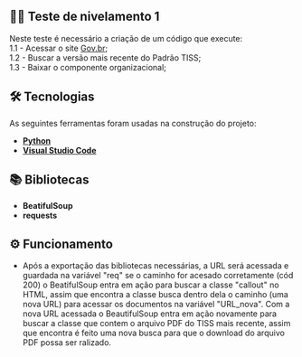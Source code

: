 ## 👩‍💻 Teste de nivelamento 1
Neste teste é necessário a criação de um código que execute:<br />
1.1 - Acessar o site [Gov.br](https://www.gov.br/ans/pt-br/assuntos/prestadores/padrao-para-troca-de-informacao-de-saude-suplementar-2013-tiss);<br />
1.2 - Buscar a versão mais recente do Padrão TISS;<br />
1.3 - Baixar o componente organizacional;<br />

## 🛠 Tecnologias
As seguintes ferramentas foram usadas na construção do projeto:
* **[Python](https://www.python.org/)**
* **[Visual Studio Code](https://code.visualstudio.com/?WT.mc_id=javascript-9652-gllemos)**

## 📚 Bibliotecas
* **BeatifulSoup**
* **requests**

## ⚙️ Funcionamento
* Após a exportação das bibliotecas necessárias, a URL será acessada e guardada na variável "req" se o caminho for acesado corretamente (cód 200) o BeatifulSoup entra em ação para buscar a classe "callout" no HTML, assim que encontra a classe busca dentro dela o caminho (uma nova URL) para acessar os documentos na variável "URL_nova". Com a nova URL acessada o BeautifulSoup entra em ação novamente para buscar a classe que contem o arquivo PDF do TISS mais recente, assim que encontra é feito uma nova busca para que o download do arquivo PDF possa ser ralizado.
